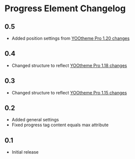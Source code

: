 # Progress Element Changelog

## 0.5
- Added position settings from [YOOtheme Pro 1.20 changes](https://yootheme.com/blog/)

## 0.4
- Changed structure to reflect [YOOtheme Pro 1.18 changes](https://yootheme.com/blog/2019/01/31/yootheme-pro-1.18-released)

## 0.3
- Changed structure to reflect [YOOtheme Pro 1.15 changes](https://yootheme.com/blog/2018/09/25/yootheme-pro-115-released)

## 0.2
- Added general settings
- Fixed progress tag content equals max attribute

## 0.1
- Initial release
